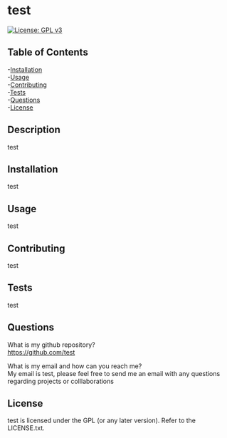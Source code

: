 # test
[![License: GPL v3](https://img.shields.io/badge/License-GPLv3-blue.svg)](https://www.gnu.org/licenses/gpl-3.0)

## Table of Contents
-[Installation](#installation)<br>
-[Usage](#usage)<br>
-[Contributing](#contributing)<br>
-[Tests](#tests)<br>
-[Questions](#questions)<br>
-[License](#license)<br>

## Description
test

## Installation
test

## Usage
test

## Contributing
test

## Tests
test

## Questions
What is my github repository?<br>
https://github.com/test

What is my email and how can you reach me?<br>
My email is test, please feel free to send me an email with any questions regarding projects or colllaborations

## License
test is licensed under the GPL (or any later version). Refer to the LICENSE.txt.